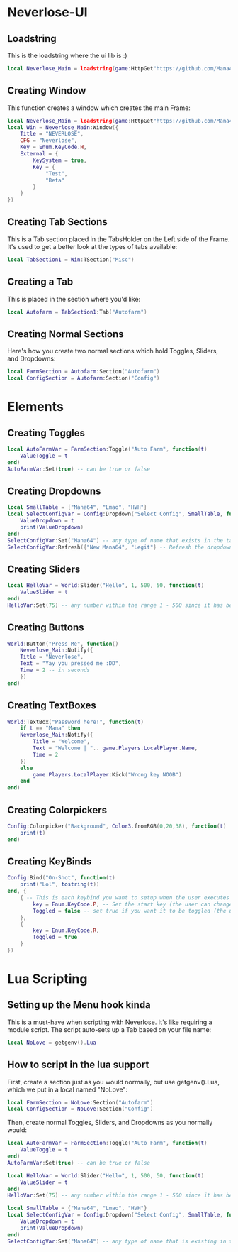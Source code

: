 # Neverlose-UI

## Loadstring
This is the loadstring where the ui lib is :)
```lua
local Neverlose_Main = loadstring(game:HttpGet"https://github.com/Mana42138/Neverlose-UI/blob/main/Source.lua")()
```

## Creating Window
This function creates a window which creates the main Frame:
```lua
local Neverlose_Main = loadstring(game:HttpGet"https://github.com/Mana42138/Neverlose-UI/blob/main/Source.lua")()
local Win = Neverlose_Main:Window({
    Title = "NEVERLOSE",
    CFG = "Neverlose",
    Key = Enum.KeyCode.H,
    External = {
        KeySystem = true,
        Key = {
            "Test",
            "Beta"
        }
    }
})
```
## Creating Tab Sections
This is a Tab section placed in the TabsHolder on the Left side of the Frame. It's used to get a better look at the types of tabs available:
```lua
local TabSection1 = Win:TSection("Misc")
```
## Creating a Tab
This is placed in the section where you'd like:
```lua
local Autofarm = TabSection1:Tab("Autofarm")
```
## Creating Normal Sections
Here's how you create two normal sections which hold Toggles, Sliders, and Dropdowns:
```lua
local FarmSection = Autofarm:Section("Autofarm")
local ConfigSection = Autofarm:Section("Config")
```
# Elements
## Creating Toggles

```lua
local AutoFarmVar = FarmSection:Toggle("Auto Farm", function(t)
    ValueToggle = t
end)
AutoFarmVar:Set(true) -- can be true or false
```

## Creating Dropdowns

```lua
local SmallTable = {"Mana64", "Lmao", "HVH"}
local SelectConfigVar = Config:Dropdown("Select Config", SmallTable, function(t)
    ValueDropdown = t
    print(ValueDropdown)
end)
SelectConfigVar:Set("Mana64") -- any type of name that exists in the table, e.g., "Mana64"
SelectConfigVar:Refresh({"New Mana64", "Legit"} -- Refresh the dropdown with new table values
```

## Creating Sliders

```lua
local HelloVar = World:Slider("Hello", 1, 500, 50, function(t)
    ValueSlider = t
end)
HelloVar:Set(75) -- any number within the range 1 - 500 since it has been preset
```

## Creating Buttons

```lua
World:Button("Press Me", function()
    Neverlose_Main:Notify({
    Title = "Neverlose",
    Text = "Yay you pressed me :DD",
    Time = 2 -- in seconds
    })
end)
```

## Creating TextBoxes

```lua
World:TextBox("Password here!", function(t)
    if t == "Mana" then
    Neverlose_Main:Notify({
        Title = "Welcome",
        Text = "Welcome | ".. game.Players.LocalPlayer.Name,
        Time = 2
    })
    else
        game.Players.LocalPlayer:Kick("Wrong key NOOB")
    end
end)
```

## Creating Colorpickers

```lua
Config:Colorpicker("Background", Color3.fromRGB(0,20,38), function(t)
    print(t)
end)
```

## Creating KeyBinds

```lua
Config:Bind("On-Shot", function(t)
    print("Lol", tostring(t))
end, {
    { -- This is each keybind you want to setup when the user executes your script!
        key = Enum.KeyCode.P, -- Set the start key (the user can change this)
        Toggled = false -- set true if you want it to be toggled (the user can change this)
    },
    {
        key = Enum.KeyCode.R,
        Toggled = true
    }
})
```

# Lua Scripting
## Setting up the Menu hook kinda
This is a must-have when scripting with Neverlose. It's like requiring a module script. The script auto-sets up a Tab based on your file name:
```lua
local NoLove = getgenv().Lua
```
## How to script in the lua support
First, create a section just as you would normally, but use getgenv().Lua, which we put in a local named "NoLove":
```lua
local FarmSection = NoLove:Section("Autofarm")
local ConfigSection = NoLove:Section("Config")
```
Then, create normal Toggles, Sliders, and Dropdowns as you normally would:
```lua
local AutoFarmVar = FarmSection:Toggle("Auto Farm", function(t)
    ValueToggle = t
end)
AutoFarmVar:Set(true) -- can be true or false

local HelloVar = World:Slider("Hello", 1, 500, 50, function(t)
    ValueSlider = t
end)
HelloVar:Set(75) -- any number within the range 1 - 500 since it has been preseted

local SmallTable = {"Mana64", "Lmao", "HVH"}
local SelectConfigVar = Config:Dropdown("Select Config", SmallTable, function(t)
    ValueDropdown = t
    print(ValueDropdown)
end)
SelectConfigVar:Set("Mana64") -- any type of name that is existing in the table for example "Mana64"
```
